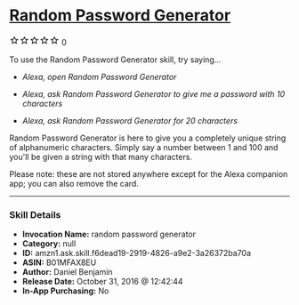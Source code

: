 # [Random Password Generator](http://alexa.amazon.com/#skills/amzn1.ask.skill.f6dead19-2919-4826-a9e2-3a26372ba70a)
![0 stars](../../images/ic_star_border_black_18dp_1x.png)![0 stars](../../images/ic_star_border_black_18dp_1x.png)![0 stars](../../images/ic_star_border_black_18dp_1x.png)![0 stars](../../images/ic_star_border_black_18dp_1x.png)![0 stars](../../images/ic_star_border_black_18dp_1x.png) 0

To use the Random Password Generator skill, try saying...

* *Alexa, open Random Password Generator*

* *Alexa, ask Random Password Generator to give me a password with 10 characters*

* *Alexa, ask Random Password Generator for 20 characters*

Random Password Generator is here to give you a completely unique string of alphanumeric characters. Simply say a number between 1 and 100 and you'll be given a string with that many characters.

Please note: these are not stored anywhere except for the Alexa companion app; you can also remove the card.

***

### Skill Details

* **Invocation Name:** random password generator
* **Category:** null
* **ID:** amzn1.ask.skill.f6dead19-2919-4826-a9e2-3a26372ba70a
* **ASIN:** B01MFAX8EU
* **Author:** Daniel Benjamin
* **Release Date:** October 31, 2016 @ 12:42:44
* **In-App Purchasing:** No
